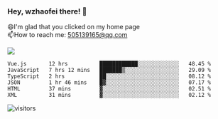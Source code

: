 ### Hey, wzhaofei there! 👋

😄I'm glad that you clicked on my home page<br>
📫How to reach me: 505139165@qq.com<br>

![](https://github-readme-stats.vercel.app/api?username=wang-zhaofei&show_icons=true)

<!--START_SECTION:waka-->

```text
Vue.js       12 hrs          ████████████░░░░░░░░░░░░░   48.45 %
JavaScript   7 hrs 12 mins   ███████▒░░░░░░░░░░░░░░░░░   29.09 %
TypeScript   2 hrs           ██░░░░░░░░░░░░░░░░░░░░░░░   08.12 %
JSON         1 hr 46 mins    █▓░░░░░░░░░░░░░░░░░░░░░░░   07.17 %
HTML         37 mins         ▓░░░░░░░░░░░░░░░░░░░░░░░░   02.51 %
XML          31 mins         ▓░░░░░░░░░░░░░░░░░░░░░░░░   02.12 %
```

<!--END_SECTION:waka-->

![visitors](https://visitor-badge.glitch.me/badge?page_id=wzhaofei)


<!--
**wzhaofei/wzhaofei** is a ✨ _special_ ✨ repository because its `README.md` (this file) appears on your GitHub profile.

[<img align="right" width="50%" src="https://github-readme-stats.vercel.app/api?username=wzhaofei&show_icons=true">](https://metrics.lecoq.io/wzhaofei#gh-light-mode-only)

Here are some ideas to get you started:

- 🔭 I’m currently working on ...
- 🌱 I’m currently learning ...
- 👯 I’m looking to collaborate on ...
- 🤔 I’m looking for help with ...
- 💬 Ask me about ...
- 📫 How to reach me: ...
- 😄 Pronouns: ...
- ⚡ Fun fact: ...
-->
